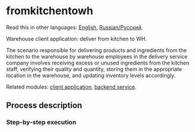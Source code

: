 # fromkitchentowh

Read this in other languages: [English](fromkitchentowh.md), [Russian/Русский](fromkitchentowh.ru.md). 

Warehouse client application: deliver from kitchen to WH.

The scenario responsible for delivering products and ingredients from the kitchen to the warehouse by warehouse employees in the delivery service company involves receiving excess or unused ingredients from the kitchen staff, verifying their quality and quantity, storing them in the appropriate location in the warehouse, and updating inventory levels accordingly.

Related modules: [client application](../../frontend/warehouseclient.md), [backend service](../../backend/warehousebackend.md).

## Process description

### Step-by-step execution
